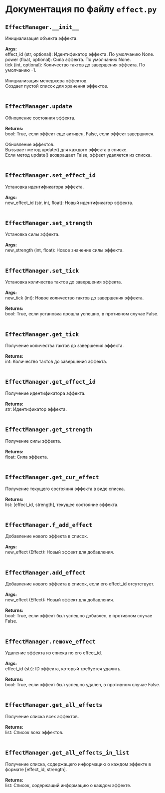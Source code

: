 # Документация по файлу `effect.py`

## `EffectManager.__init__`<br>
Инициализация объекта эффекта.<br>
<br>**Args:**<br>
effect_id (str, optional): Идентификатор эффекта. По умолчанию None.<br>
power (float, optional): Сила эффекта. По умолчанию None.<br>
tick (int, optional): Количество тактов до завершения эффекта. По умолчанию -1.<br>
<br>
Инициализация менеджера эффектов.<br>
Создает пустой список для хранения эффектов.<br>
<br>
## `EffectManager.update`<br>
Обновление состояния эффекта.<br>
<br>**Returns:**<br>
bool: True, если эффект еще активен, False, если эффект завершился.<br>
<br>
Обновление эффектов.<br>
Вызывает метод update() для каждого эффекта в списке.<br>
Если метод update() возвращает False, эффект удаляется из списка.<br>
<br>
## `EffectManager.set_effect_id`<br>
Установка идентификатора эффекта.<br>
<br>**Args:**<br>
new_effect_id (str, int, float): Новый идентификатор эффекта.<br>
<br>
## `EffectManager.set_strength`<br>
Установка силы эффекта.<br>
<br>**Args:**<br>
new_strength (int, float): Новое значение силы эффекта.<br>
<br>
## `EffectManager.set_tick`<br>
Установка количества тактов до завершения эффекта.<br>
<br>**Args:**<br>
new_tick (int): Новое количество тактов до завершения эффекта.<br>
<br>**Returns:**<br>
bool: True, если установка прошла успешно, в противном случае False.<br>
<br>
## `EffectManager.get_tick`<br>
Получение количества тактов до завершения эффекта.<br>
<br>**Returns:**<br>
int: Количество тактов до завершения эффекта.<br>
<br>
## `EffectManager.get_effect_id`<br>
Получение идентификатора эффекта.<br>
<br>**Returns:**<br>
str: Идентификатор эффекта.<br>
<br>
## `EffectManager.get_strength`<br>
Получение силы эффекта.<br>
<br>**Returns:**<br>
float: Сила эффекта.<br>
<br>
## `EffectManager.get_cur_effect`<br>
Получение текущего состояния эффекта в виде списка.<br>
<br>**Returns:**<br>
list: [effect_id, strength], текущее состояние эффекта.<br>
<br>
## `EffectManager.f_add_effect`<br>
Добавление нового эффекта в список.<br>
<br>**Args:**<br>
new_effect (Effect): Новый эффект для добавления.<br>
<br>
## `EffectManager.add_effect`<br>
Добавление нового эффекта в список, если его effect_id отсутствует.<br>
<br>**Args:**<br>
new_effect (Effect): Новый эффект для добавления.<br>
<br>**Returns:**<br>
bool: True, если эффект был успешно добавлен, в противном случае False.<br>
<br>
## `EffectManager.remove_effect`<br>
Удаление эффекта из списка по его effect_id.<br>
<br>**Args:**<br>
effect_id (str): ID эффекта, который требуется удалить.<br>
<br>**Returns:**<br>
bool: True, если эффект был успешно удален, в противном случае False.<br>
<br>
## `EffectManager.get_all_effects`<br>
Получение списка всех эффектов.<br>
<br>**Returns:**<br>
list: Список всех эффектов.<br>
<br>
## `EffectManager.get_all_effects_in_list`<br>
Получение списка, содержащего информацию о каждом эффекте в формате [effect_id, strength].<br>
<br>**Returns:**<br>
list: Список, содержащий информацию о каждом эффекте.<br>
<br>
